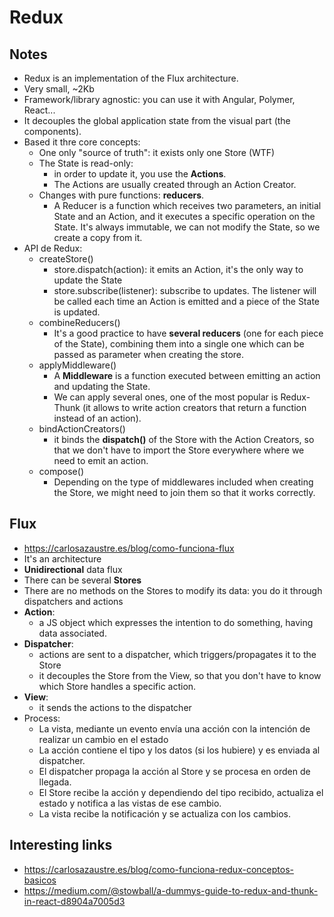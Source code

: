 # Redux

## Notes
* Redux is an implementation of the Flux architecture.
* Very small, ~2Kb
* Framework/library agnostic: you can use it with Angular, Polymer, React...
* It decouples the global application state from the visual part (the components).
* Based it thre core concepts:
    * One only "source of truth": it exists only one Store (WTF)
    * The State is read-only:
        * in order to update it, you use the **Actions**.
        * The Actions are usually created through an Action Creator.
    * Changes with pure functions: **reducers**.
        * A Reducer is a function which receives two parameters, an initial State and an Action, and it executes a specific operation on the State. It's always immutable, we can not modify the State, so we create a copy from it.
* API de Redux:
    * createStore()
        * store.dispatch(action): it emits an Action, it's the only way to update the State
        * store.subscribe(listener): subscribe to updates. The listener will be called each time an Action is emitted and a piece of the State is updated.
    * combineReducers()
        * It's a good practice to have **several reducers** (one for each piece of the State), combining them into a single one which can be passed as parameter when creating the store.
    * applyMiddleware()
        * A **Middleware** is a function executed between emitting an action and updating the State.
        * We can apply several ones, one of the most popular is Redux-Thunk (it allows to write action creators that return a function instead of an action).
    * bindActionCreators()
        * it binds the **dispatch()** of the Store with the Action Creators, so that we don't have to import the Store everywhere where we need to emit an action.
    * compose()
        * Depending on the type of middlewares included when creating the Store, we might need to join them so that it works correctly.



## Flux
* https://carlosazaustre.es/blog/como-funciona-flux
* It's an architecture
* **Unidirectional** data flux
* There can be several **Stores**
* There are no methods on the Stores to modify its data: you do it through dispatchers and actions
* **Action**:
    * a JS object which expresses the intention to do something, having data associated.
* **Dispatcher**:
    * actions are sent to a dispatcher, which triggers/propagates it to the Store
    * it decouples the Store from the View, so that you don't have to know which Store handles a specific action.
* **View**:
    * it sends the actions to the dispatcher
* Process:
    * La vista, mediante un evento envía una acción con la intención de realizar un cambio en el estado
    * La acción contiene el tipo y los datos (si los hubiere) y es enviada al dispatcher.
    * El dispatcher propaga la acción al Store y se procesa en orden de llegada.
    * El Store recibe la acción y dependiendo del tipo recibido, actualiza el estado y notifica a las vistas de ese cambio.
    * La vista recibe la notificación y se actualiza con los cambios.


## Interesting links
* https://carlosazaustre.es/blog/como-funciona-redux-conceptos-basicos
* https://medium.com/@stowball/a-dummys-guide-to-redux-and-thunk-in-react-d8904a7005d3